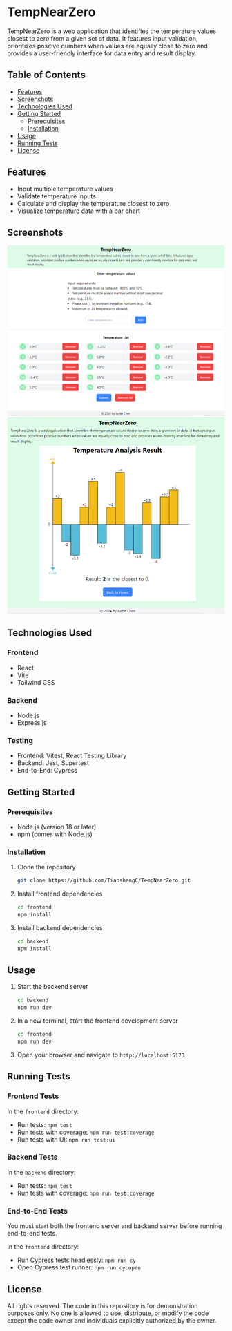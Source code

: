 # TempNearZero

TempNearZero is a web application that identifies the temperature values
closest to zero from a given set of data. It features input validation,
prioritizes positive numbers when values are equally close to zero and
provides a user-friendly interface for data entry and result display.

## Table of Contents

- [Features](#features)
- [Screenshots](#Screenshots)
- [Technologies Used](#technologies-used)
- [Getting Started](#getting-started)
  - [Prerequisites](#prerequisites)
  - [Installation](#installation)
- [Usage](#usage)
- [Running Tests](#running-tests)
- [License](#license)

## Features

- Input multiple temperature values
- Validate temperature inputs
- Calculate and display the temperature closest to zero
- Visualize temperature data with a bar chart

## Screenshots

![Input Page](images/input.png)
![Results Page](images/result.png)

## Technologies Used

### Frontend

- React
- Vite
- Tailwind CSS

### Backend

- Node.js
- Express.js

### Testing

- Frontend: Vitest, React Testing Library
- Backend: Jest, Supertest
- End-to-End: Cypress

## Getting Started

### Prerequisites

- Node.js (version 18 or later)
- npm (comes with Node.js)

### Installation

1. Clone the repository

   ```sh
   git clone https://github.com/TianshengC/TempNearZero.git
   ```

2. Install frontend dependencies

   ```sh
   cd frontend
   npm install
   ```

3. Install backend dependencies
   ```sh
   cd backend
   npm install
   ```

## Usage

1. Start the backend server

   ```sh
   cd backend
   npm run dev
   ```

2. In a new terminal, start the frontend development server

   ```sh
   cd frontend
   npm run dev
   ```

3. Open your browser and navigate to `http://localhost:5173`

## Running Tests

### Frontend Tests

In the `frontend` directory:

- Run tests: `npm test`
- Run tests with coverage: `npm run test:coverage`
- Run tests with UI: `npm run test:ui`

### Backend Tests

In the `backend` directory:

- Run tests: `npm test`
- Run tests with coverage: `npm run test:coverage`

### End-to-End Tests

You must start both the frontend server and backend server before running end-to-end tests.

In the `frontend` directory:

- Run Cypress tests headlessly: `npm run cy`
- Open Cypress test runner: `npm run cy:open`

## License

All rights reserved. The code in this repository is for demonstration purposes only. No one is allowed to use, distribute, or modify the code except the code owner and individuals explicitly authorized by the owner.
